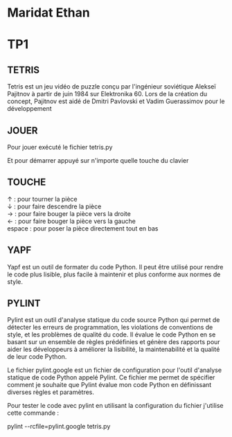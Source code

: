 # Maridat Ethan

# TP1

## TETRIS
Tetris est un jeu vidéo de puzzle conçu par l'ingénieur soviétique Alekseï Pajitnov à partir de juin 1984 sur Elektronika 60. Lors de la création du concept, Pajitnov est aidé de Dmitri Pavlovski et Vadim Guerassimov pour le développement

## JOUER

Pour jouer exécuté le fichier tetris.py

Et pour démarrer appuyé sur n'importe quelle touche du clavier

## TOUCHE

↑ : pour tourner la pièce   
↓ : pour faire descendre la pièce  
→ : pour faire bouger la pièce vers la droite  
← : pour faire bouger la pièce vers la gauche  
espace : pour poser la pièce directement tout en bas  



## YAPF
Yapf est un outil de formater du code Python. 
Il peut être utilisé pour rendre le code plus lisible, plus facile à maintenir et plus conforme aux normes de style.

## PYLINT
Pylint est un outil d'analyse statique du code source Python qui permet de détecter les erreurs de programmation, les violations de conventions de style, et les problèmes de qualité du code. Il évalue le code Python en se basant sur un ensemble de règles prédéfinies et génère des rapports pour aider les développeurs à améliorer la lisibilité, la maintenabilité et la qualité de leur code Python.

Le fichier pylint.google est un fichier de configuration pour l'outil d'analyse statique de code Python appelé Pylint. Ce fichier me permet de spécifier comment je souhaite que Pylint évalue mon code Python en définissant diverses règles et paramètres.

Pour tester le code avec pylint en utilisant la configuration du fichier j'utilise cette commande :

pylint --rcfile=pylint.google tetris.py 



